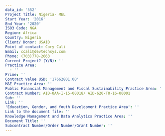 ```yaml
---
data_id: '552'
Project Title: Nigeria- MEL
Start Year: '2016'
End Year: '2020'
ISO3 Code: NGA
Region: Africa
Country: Nigeria
Client/ Donor: USAID
Point of contact: Cory Cali
Email: ccali@devtechsys.com
Phone: (703)778-2663
Current Project? (Y/N): ''
Practice Area:
  - ''
Prime: ''
Contract Value USD: '17662801.00'
M&E Practice Area: ''
Public Financial Management and Fiscal Sustainability Practice Area: ''
Contract Number: AID-OAA-I-15-00018/ AID-620-TO-16-00001
Sub: ''
Link: ''
'Education, Gender, and Youth Development Practice Area': ''
Link to the document file: ''
Knowledge Management and Data Analytics Practice Area: ''
Document Title: ''
Subcontract Number/Order Number/Grant Number: ''
---
```

